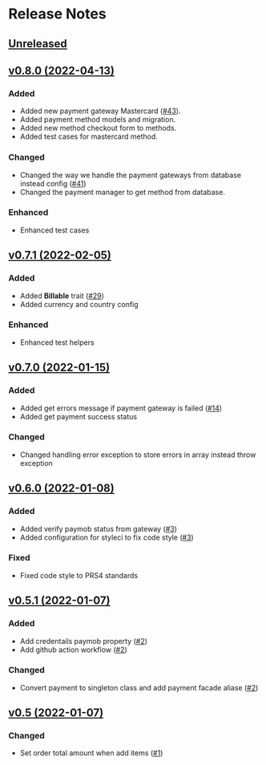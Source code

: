 # Release Notes

## [Unreleased](https://github.com/shabayekdes/laravel-payment/compare/main...develop)

## [v0.8.0 (2022-04-13)](https://github.com/shabayekdes/laravel-payment/compare/v0.7.1...v0.8.0)

### Added
- Added new payment gateway Mastercard ([#43](https://github.com/shabayekdes/laravel-payment/pull/43)).
- Added payment method models and migration.
- Added new method checkout form to methods.
- Added test cases for mastercard method.

### Changed
- Changed the way we handle the payment gateways from database instead config ([#41](https://github.com/shabayekdes/laravel-payment/pull/41))
- Changed the payment manager to get method from database.

### Enhanced
- Enhanced test cases

## [v0.7.1 (2022-02-05)](https://github.com/shabayekdes/laravel-payment/compare/v0.7.0...v0.7.1)

### Added
- Added **Billable** trait ([#29](https://github.com/shabayekdes/laravel-payment/pull/29))
- Added currency and country config

### Enhanced
- Enhanced test helpers

## [v0.7.0 (2022-01-15)](https://github.com/shabayekdes/laravel-payment/compare/v0.6.0...v0.7.0)

### Added
- Added get errors message if payment gateway is failed ([#14](https://github.com/shabayekdes/laravel-payment/pull/14))
- Added get payment success status

### Changed
- Changed handling error exception to store errors in array instead throw exception 

## [v0.6.0 (2022-01-08)](https://github.com/shabayekdes/laravel-payment/compare/v0.5.1...v0.6.0)

### Added
- Added verify paymob status from gateway ([#3](https://github.com/shabayekdes/laravel-payment/pull/3))
- Added configuration for styleci to fix code style ([#3](https://github.com/shabayekdes/laravel-payment/pull/3))

### Fixed
- Fixed code style to PRS4 standards

## [v0.5.1 (2022-01-07)](https://github.com/shabayekdes/laravel-payment/compare/v0.5.0...v0.5.1)

### Added
- Add credentails paymob property ([#2](https://github.com/shabayekdes/laravel-payment/pull/2))
- Add github action workflow ([#2](https://github.com/shabayekdes/laravel-payment/pull/2))

### Changed
- Convert payment to singleton class and add payment facade aliase ([#2](https://github.com/shabayekdes/laravel-payment/pull/2))

## [v0.5 (2022-01-07)](https://github.com/shabayekdes/laravel-payment/compare/v0.4.1...develop)

### Changed
- Set order total amount when add items ([#1](https://github.com/shabayekdes/laravel-payment/pull/1))
